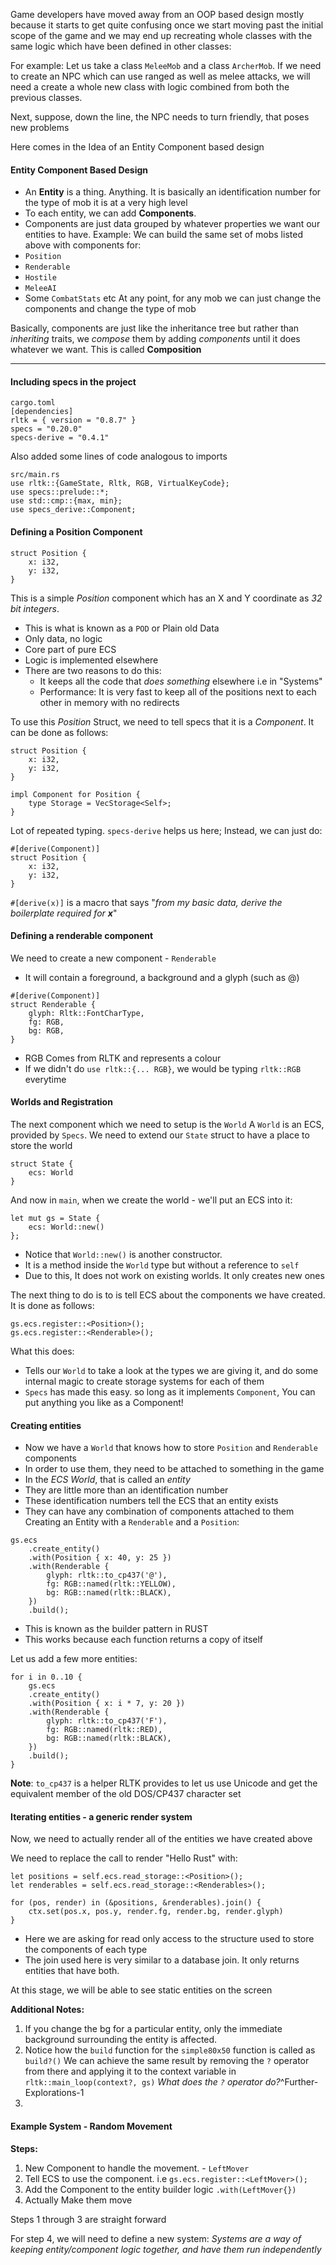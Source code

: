 Game developers have moved away from an OOP based design mostly because it starts to get quite confusing once we start moving past the initial scope of the game and we may end up recreating whole classes with the same logic which have been defined in other classes:

For example:
Let us take a class `MeleeMob` and a class `ArcherMob`.
If we need to create an NPC which can use ranged as well as melee attacks, we will need a create a whole new class with logic combined from both the previous classes.

Next, suppose, down the line, the NPC needs to turn friendly, that poses new problems

Here comes in the Idea of an Entity Component based design

#### Entity Component Based Design
- An **Entity** is a thing. Anything. It is basically an identification number for the type of mob it is at a very high level
- To each entity, we can add **Components**. 
- Components are just data grouped by whatever properties we want our entities to have.
Example:
We can build the same set of mobs listed above with components for:
- `Position`
- `Renderable`
- `Hostile`
- `MeleeAI`
- Some `CombatStats` etc
At any point, for any mob we can just change the components and change the type of mob

Basically, components are just like the inheritance tree but rather than *inheriting* traits, we *compose* them by adding *components* until it does whatever we want. This is called **Composition**

---
#### Including specs in the project
```
cargo.toml
[dependencies]
rltk = { version = "0.8.7" }
specs = "0.20.0"
specs-derive = "0.4.1"
```

Also added some lines of code analogous to imports
```
src/main.rs
use rltk::{GameState, Rltk, RGB, VirtualKeyCode};
use specs::prelude::*;
use std::cmp::{max, min};
use specs_derive::Component;
```

#### Defining a Position Component
```
struct Position {
	x: i32,
	y: i32,
}
```
This is a simple *Position* component which has an X and Y coordinate as *32 bit integers*.
- This is what is known as a `POD` or Plain old Data
- Only data, no logic
- Core part of pure ECS
- Logic is implemented elsewhere
- There are two reasons to do this:
	- It keeps all the code that *does something* elsewhere i.e in "Systems"
	- Performance: It is very fast to keep all of the positions next to each other in memory with no redirects

To use this *Position* Struct, we need to tell specs that it is a *Component*. It can be done as follows:
```
struct Position {
	x: i32,
	y: i32,
}

impl Component for Position {
	type Storage = VecStorage<Self>;
}
```
Lot of repeated typing. `specs-derive` helps us here;
Instead, we can just do:
```
#[derive(Component)]
struct Position {
	x: i32,
	y: i32,
}
```

`#[derive(x)]` is a macro that says "*from my basic data, derive the boilerplate required for **x***"

#### Defining a renderable component
We need to create a new component - `Renderable`
- It will contain a foreground, a background and a glyph (such as @)
```
#[derive(Component)]
struct Renderable {
	glyph: Rltk::FontCharType,
	fg: RGB,
	bg: RGB,
}
```

- RGB Comes from RLTK and represents a colour
- If we didn't do `use rltk::{... RGB}`, we would be typing `rltk::RGB` everytime
#### Worlds and Registration
The next component which we need to setup is the `World`
A `World` is an ECS, provided by `Specs`. We need to extend our `State` struct to have a place to store the world

```
struct State {
	ecs: World
}
```

And now in `main`, when we create the world - we'll put an ECS into it:

```
let mut gs = State {
	ecs: World::new()
};
```

- Notice that `World::new()` is another constructor.
- It is a method inside the `World` type but without a reference to `self`
- Due to this, It does not work on existing worlds. It only creates new ones

The next thing to do is to is tell ECS about the components we have created. It is done as follows:
```
gs.ecs.register::<Position>();
gs.ecs.register::<Renderable>();
```
What this does:
- Tells our `World` to take a look at the types we are giving it, and do some internal magic to create storage systems for each of them
- `Specs` has made this easy. so long as it implements `Component`, You can put anything you like as a Component!
#### Creating entities
- Now we have a `World` that knows how to store `Position` and `Renderable` components
- In order to use them, they need to be attached to something in the game
- In the *ECS World*, that is called an *entity*
- They are little more than an identification number
- These identification numbers tell the ECS that an entity exists
- They can have any combination of components attached to them
Creating an Entity with a `Renderable` and a `Position`:
```
gs.ecs
	.create_entity()
	.with(Position { x: 40, y: 25 })
	.with(Renderable {
		glyph: rltk::to_cp437('@'),
		fg: RGB::named(rltk::YELLOW),
		bg: RGB::named(rltk::BLACK),
	})
	.build();
```
- This is known as the builder pattern in RUST
- This works because each function returns a copy of itself

Let us add a few more entities:
```
for i in 0..10 {
	gs.ecs
	.create_entity()
	.with(Position { x: i * 7, y: 20 })
	.with(Renderable {
		glyph: rltk::to_cp437('F'),
		fg: RGB::named(rltk::RED),
		bg: RGB::named(rltk::BLACK),
	})
	.build();
}
```
**Note**: `to_cp437` is a helper RLTK provides to let us use Unicode and get the equivalent member of the old DOS/CP437 character set

#### Iterating entities - a generic render system
Now, we need to actually render all of the entities we have created above

We need to replace the call to render "Hello Rust" with:
```
let positions = self.ecs.read_storage::<Position>();
let renderables = self.ecs.read_storage::<Renderables>();

for (pos, render) in (&positions, &renderables).join() {
	ctx.set(pos.x, pos.y, render.fg, render.bg, render.glyph)
}
```
- Here we are asking for read only access to the structure used to store the components of each type
- The join used here is very similar to a database join. It only returns entities that have both.

At this stage, we will be able to see static entities on the screen

**Additional Notes:**
1. If you change the bg for a particular entity, only the immediate background surrounding the entity is affected.
2. Notice how the `build` function for the `simple80x50` function is called as `build?()`
   We can achieve the same result by removing the `?` operator from there and applying it to the context variable in
   `rltk::main_loop(context?, gs)` *What does the `?` operator do?*^Further-Explorations-1
3. 

#### Example System - Random Movement
**Steps:**
1. New Component to handle the movement. - `LeftMover`
2. Tell ECS to use the component. i.e `gs.ecs.register::<LeftMover>();`
3. Add the Component to the entity builder logic `.with(LeftMover{})`
4. Actually Make them move

Steps 1 through 3 are straight forward

For step 4, we will need to define a new system:
*Systems are a way of keeping entity/component logic together, and have them run independently*

